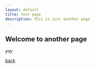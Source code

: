 ```yaml
---
layout: default
title: test page
description: This is just another page
---
```


## Welcome to another page

_yay_

[back](./)
